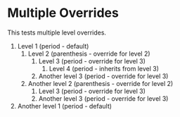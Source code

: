 # Multiple Overrides

This tests multiple level overrides.

1. Level 1 (period - default)
   1) Level 2 (parenthesis - override for level 2)
      1. Level 3 (period - override for level 3)
         1. Level 4 (period - inherits from level 3)
      2. Another level 3 (period - override for level 3)
   2) Another level 2 (parenthesis - override for level 2)
      1. Level 3 (period - override for level 3)
      2. Another level 3 (period - override for level 3)
2. Another level 1 (period - default)

